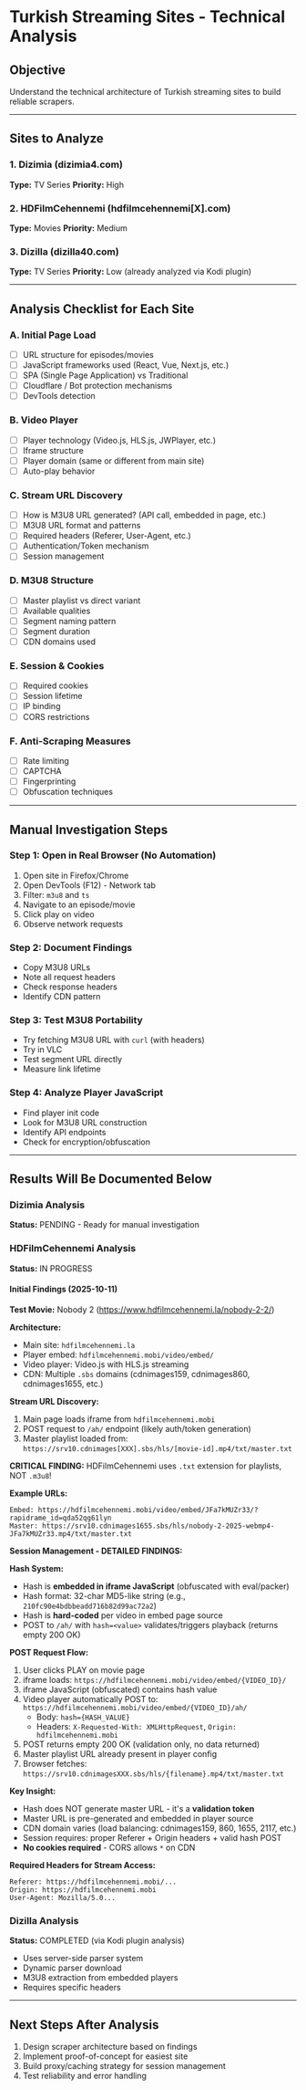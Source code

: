 # Turkish Streaming Sites - Technical Analysis

## Objective
Understand the technical architecture of Turkish streaming sites to build reliable scrapers.

---

## Sites to Analyze

### 1. Dizimia (dizimia4.com)
**Type:** TV Series
**Priority:** High

### 2. HDFilmCehennemi (hdfilmcehennemi[X].com)
**Type:** Movies
**Priority:** Medium

### 3. Dizilla (dizilla40.com)
**Type:** TV Series
**Priority:** Low (already analyzed via Kodi plugin)

---

## Analysis Checklist for Each Site

### A. Initial Page Load
- [ ] URL structure for episodes/movies
- [ ] JavaScript frameworks used (React, Vue, Next.js, etc.)
- [ ] SPA (Single Page Application) vs Traditional
- [ ] Cloudflare / Bot protection mechanisms
- [ ] DevTools detection

### B. Video Player
- [ ] Player technology (Video.js, HLS.js, JWPlayer, etc.)
- [ ] Iframe structure
- [ ] Player domain (same or different from main site)
- [ ] Auto-play behavior

### C. Stream URL Discovery
- [ ] How is M3U8 URL generated? (API call, embedded in page, etc.)
- [ ] M3U8 URL format and patterns
- [ ] Required headers (Referer, User-Agent, etc.)
- [ ] Authentication/Token mechanism
- [ ] Session management

### D. M3U8 Structure
- [ ] Master playlist vs direct variant
- [ ] Available qualities
- [ ] Segment naming pattern
- [ ] Segment duration
- [ ] CDN domains used

### E. Session & Cookies
- [ ] Required cookies
- [ ] Session lifetime
- [ ] IP binding
- [ ] CORS restrictions

### F. Anti-Scraping Measures
- [ ] Rate limiting
- [ ] CAPTCHA
- [ ] Fingerprinting
- [ ] Obfuscation techniques

---

## Manual Investigation Steps

### Step 1: Open in Real Browser (No Automation)
1. Open site in Firefox/Chrome
2. Open DevTools (F12) - Network tab
3. Filter: `m3u8` and `ts`
4. Navigate to an episode/movie
5. Click play on video
6. Observe network requests

### Step 2: Document Findings
- Copy M3U8 URLs
- Note all request headers
- Check response headers
- Identify CDN pattern

### Step 3: Test M3U8 Portability
- Try fetching M3U8 URL with `curl` (with headers)
- Try in VLC
- Test segment URL directly
- Measure link lifetime

### Step 4: Analyze Player JavaScript
- Find player init code
- Look for M3U8 URL construction
- Identify API endpoints
- Check for encryption/obfuscation

---

## Results Will Be Documented Below

### Dizimia Analysis
**Status:** PENDING - Ready for manual investigation

### HDFilmCehennemi Analysis
**Status:** IN PROGRESS

#### Initial Findings (2025-10-11)

**Test Movie:** Nobody 2 (https://www.hdfilmcehennemi.la/nobody-2-2/)

**Architecture:**
- Main site: `hdfilmcehennemi.la`
- Player embed: `hdfilmcehennemi.mobi/video/embed/`
- Video player: Video.js with HLS.js streaming
- CDN: Multiple `.sbs` domains (cdnimages159, cdnimages860, cdnimages1655, etc.)

**Stream URL Discovery:**
1. Main page loads iframe from `hdfilmcehennemi.mobi`
2. POST request to `/ah/` endpoint (likely auth/token generation)
3. Master playlist loaded from: `https://srv10.cdnimages[XXX].sbs/hls/[movie-id].mp4/txt/master.txt`

**CRITICAL FINDING:** HDFilmCehennemi uses `.txt` extension for playlists, NOT `.m3u8`!

**Example URLs:**
```
Embed: https://hdfilmcehennemi.mobi/video/embed/JFa7kMUZr33/?rapidrame_id=qda52qg61lyn
Master: https://srv10.cdnimages1655.sbs/hls/nobody-2-2025-webmp4-JFa7kMUZr33.mp4/txt/master.txt
```

**Session Management - DETAILED FINDINGS:**

**Hash System:**
- Hash is **embedded in iframe JavaScript** (obfuscated with eval/packer)
- Hash format: 32-char MD5-like string (e.g., `210fc90e4bdbbeadd716b82d99ac72a2`)
- Hash is **hard-coded** per video in embed page source
- POST to `/ah/` with `hash=<value>` validates/triggers playback (returns empty 200 OK)

**POST Request Flow:**
1. User clicks PLAY on movie page
2. iframe loads: `https://hdfilmcehennemi.mobi/video/embed/{VIDEO_ID}/`
3. iframe JavaScript (obfuscated) contains hash value
4. Video player automatically POST to: `https://hdfilmcehennemi.mobi/video/embed/{VIDEO_ID}/ah/`
   - Body: `hash={HASH_VALUE}`
   - Headers: `X-Requested-With: XMLHttpRequest`, `Origin: hdfilmcehennemi.mobi`
5. POST returns empty 200 OK (validation only, no data returned)
6. Master playlist URL already present in player config
7. Browser fetches: `https://srv10.cdnimagesXXX.sbs/hls/{filename}.mp4/txt/master.txt`

**Key Insight:**
- Hash does NOT generate master URL - it's a **validation token**
- Master URL is pre-generated and embedded in player source
- CDN domain varies (load balancing: cdnimages159, 860, 1655, 2117, etc.)
- Session requires: proper Referer + Origin headers + valid hash POST
- **No cookies required** - CORS allows `*` on CDN

**Required Headers for Stream Access:**
```
Referer: https://hdfilmcehennemi.mobi/...
Origin: https://hdfilmcehennemi.mobi
User-Agent: Mozilla/5.0...
```

### Dizilla Analysis
**Status:** COMPLETED (via Kodi plugin analysis)
- Uses server-side parser system
- Dynamic parser download
- M3U8 extraction from embedded players
- Requires specific headers

---

## Next Steps After Analysis
1. Design scraper architecture based on findings
2. Implement proof-of-concept for easiest site
3. Build proxy/caching strategy for session management
4. Test reliability and error handling

